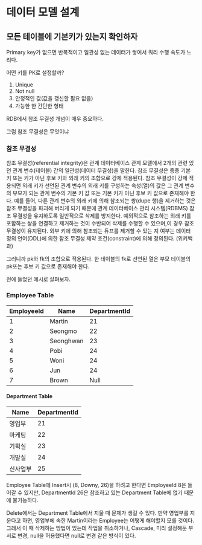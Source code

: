 # 데이터 모델 설계

## 모든 테이블에 기본키가 있는지 확인하자

Primary key가 없으면 반복적이고 일관성 없는 데이터가 쌓여서 쿼리 수행 속도가 느리다.

어떤 키를 PK로 설정할까?

1. Unique
2. Not null
3. 안정적인 값(값을 갱신할 필요 없음)
4. 가능한 한 간단한 형태

RDB에서 참조 무결성 개념이 매우 중요하다.

그럼 참조 무결성은 무엇이냐

### 참조 무결성

참조 무결성(referential integrity)은 관계 데이터베이스 관계 모델에서 2개의 관련 있던 관계 변수(테이블) 간의 일관성(데이터 무결성)을 말한다. 참조 무결성은 종종 기본 키 또는 키가 아닌 후보 키와 외래 키의 조합으로 강제 적용된다. 참조 무결성이 강제 적용되면 외래 키가 선언된 관계 변수의 외래 키를 구성하는 속성(열)의 값은 그 관계 변수의 부모가 되는 관계 변수의 기본 키 값 또는 기본 키가 아닌 후보 키 값으로 존재해야 한다. 예를 들어, 다른 관계 변수의 외래 키에 의해 참조되는 쌍(dupe 행)을 제거하는 것은 참조 무결성을 파괴해 버리게 되기 때문에 관계 데이터베이스 관리 시스템(RDBMS) 참조 무결성을 유지하도록 일반적으로 삭제를 방지한다. 예외적으로 참조하는 외래 키를 포함하는 쌍을 연결하고 제거하는 것이 수반되어 삭제를 수행할 수 있으며,이 경우 참조 무결성이 유지된다. 외부 키에 의해 참조되는 듀프를 제거할 수 있는 지 여부는 데이터 정의 언어(DDL)에 의한 참조 무결성 제약 조건(constraint)에 의해 정의된다. (위키백과)

그러니까 pk와 fk의 조합으로 적용된다. 한 테이블의 fk로 선언된 열은 부모 테이블의 pk또는 후보 키 값으로 존재해야 한다.

전에 들었던 예시로 살펴보자.

### Employee Table

EmployeeId | Name | DepartmentId
--- | --- | ---
1 | Martin | 21
2 | Seongmo | 22
3 | Seonghwan | 23
4 | Pobi | 24
5 | Woni | 24
6 | Jun | 24
7 | Brown | Null

#### Department Table

Name | DepartmentId
--- | ---
영업부 | 21
마케팅 | 22
기획실 | 23
개발실 | 24
신사업부 | 25

Employee Table에 Insert시 (8, Downy, 26)을 하려고 한다면 EmployeeId 8은 들어갈 수 있지만, DepartmentId 26은 참조하고 있는 Department Table에 없기 때문에 불가능하다.

Delete에서는 Department Table에서 지울 때 문제가 생길 수 있다. 만약 영업부를 지운다고 하면, 영업부에 속한 Martin이라는 Employee는 어떻게 해야할지 모를 것이다. 그래서 이 때 삭제하는 방법이 있는데 작업을 취소하거나, Cascade, 미리 설정해둔 부서로 변경, null을 허용했다면 null로 변경 같은 방식이 있다.
